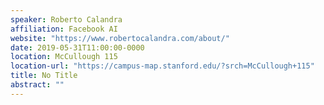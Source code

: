```yaml
---
speaker: Roberto Calandra
affiliation: Facebook AI
website: "https://www.robertocalandra.com/about/"
date: 2019-05-31T11:00:00-0000
location: McCullough 115
location-url: "https://campus-map.stanford.edu/?srch=McCullough+115"
title: No Title
abstract: ""
---
```

